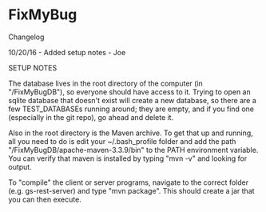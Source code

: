 # FixMyBug
Changelog

10/20/16 - Added setup notes - Joe

SETUP NOTES

The database lives in the root directory of the computer (in "/FixMyBugDB"), so everyone should have access to it. Trying to open an sqlite database that doesn't exist will create a new database, so there are a few TEST_DATABASEs running around; they are empty, and if you find one (especially in the git repo), go ahead and delete it.

Also in the root directory is the Maven archive. To get that up and running, all you need to do is edit your ~/.bash_profile folder and add the path "/FixMyBugDB/apache-maven-3.3.9/bin" to the PATH environment variable. You can verify that maven is installed by typing "mvn -v" and looking for output.

To "compile" the client or server programs, navigate to the correct folder (e.g. gs-rest-server) and type "mvn package". This should create a jar that you can then execute.
